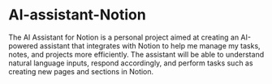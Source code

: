 # AI-assistant-Notion
The AI Assistant for Notion is a personal project aimed at creating an AI-powered assistant that integrates with Notion to help me manage my tasks, notes, and projects more efficiently. The assistant will be able to understand natural language inputs, respond accordingly, and perform tasks such as creating new pages and sections in Notion.

